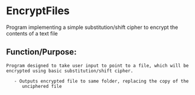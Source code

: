# EncryptFiles
Program implementing a simple substitution/shift cipher to encrypt the contents of a text file

  ## Function/Purpose:
    Program designed to take user input to point to a file, which will be 
    encrypted using basic substitution/shift cipher.
 
       - Outputs encrypted file to same folder, replacing the copy of the 
          unciphered file

